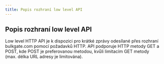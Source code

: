 ```yaml
---
title: Popis rozhraní low level API
---
```


## Popis rozhraní low level API
Low level HTTP API je k dispozici pro krátké zprávy odesílané přes rozhraní bulkgate.com pomocí požadavků HTTP. API podporuje HTTP metody GET a POST, kde POST je preferovanou metodou, kvůli limitacím GET metody (max. délka URL adresy je limitována).
